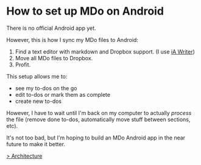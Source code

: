 # How to set up MDo on Android

There is no official Android app yet.

However, this is how I sync my MDo files to Android:

1. Find a text editor with markdown and Dropbox support. (I use [iA Writer](https://play.google.com/store/apps/details?id=net.ia.iawriter&hl=en))
2. Move all MDo files to Dropbox.
3. Profit.

This setup allows me to:

- see my to-dos on the go
- edit to-dos or mark them as complete
- create new to-dos

However, I have to wait until I'm back on my computer to actually _process_ the file (remove done to-dos, automatically move stuff between sections, etc).

It's not too bad, but I'm hoping to build an MDo Android app in the near future to make it better.

[> Architecture](/architecture/)
